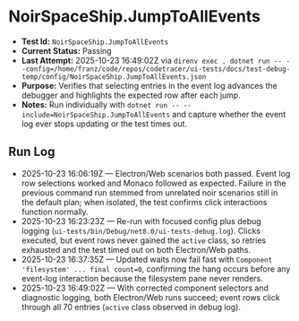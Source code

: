 # NoirSpaceShip.JumpToAllEvents

- **Test Id:** `NoirSpaceShip.JumpToAllEvents`
- **Current Status:** Passing
- **Last Attempt:** 2025-10-23 16:49:02Z via `direnv exec . dotnet run -- --config=/home/franz/code/repos/codetracer/ui-tests/docs/test-debug-temp/config/NoirSpaceShip.JumpToAllEvents.json`
- **Purpose:** Verifies that selecting entries in the event log advances the debugger and highlights the expected row after each jump.
- **Notes:** Run individually with `dotnet run -- --include=NoirSpaceShip.JumpToAllEvents` and capture whether the event log ever stops updating or the test times out.

## Run Log

- 2025-10-23 16:06:19Z — Electron/Web scenarios both passed. Event log row selections worked and Monaco followed as expected. Failure in the previous command run stemmed from unrelated noir scenarios still in the default plan; when isolated, the test confirms click interactions function normally.
- 2025-10-23 16:23:23Z — Re-run with focused config plus debug logging (`ui-tests/bin/Debug/net8.0/ui-tests-debug.log`). Clicks executed, but event rows never gained the `active` class, so retries exhausted and the test timed out on both Electron/Web paths.
- 2025-10-23 16:37:35Z — Updated waits now fail fast with `Component 'filesystem' ... final count=0`, confirming the hang occurs before any event-log interaction because the filesystem pane never renders.
- 2025-10-23 16:49:02Z — With corrected component selectors and diagnostic logging, both Electron/Web runs succeed; event rows click through all 70 entries (`active` class observed in debug log).
